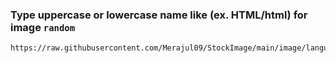 ### Type uppercase or lowercase name like (ex. HTML/html) for image `random`

```copy
https://raw.githubusercontent.com/Merajul09/StockImage/main/image/languageUp/{random}.png
```